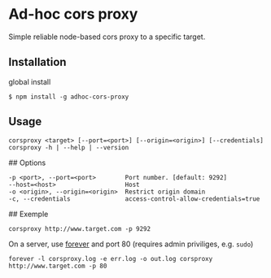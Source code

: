 Ad-hoc cors proxy
=================

Simple reliable node-based cors proxy to a specific target.

## Installation

global install

    $ npm install -g adhoc-cors-proxy


## Usage

    corsproxy <target> [--port=<port>] [--origin=<origin>] [--credentials]
	corsproxy -h | --help | --version

## Options

	-p <port>, --port=<port>        Port number. [default: 9292]
	--host=<host>                   Host
	-o <origin>, --origin=<origin>  Restrict origin domain
	-c, --credentials               access-control-allow-credentials=true

## Exemple

    corsproxy http://www.target.com -p 9292

On a server, use [forever](https://github.com/nodejitsu/forever) and port 80 (requires admin priviliges, e.g. `sudo`)

    forever -l corsproxy.log -e err.log -o out.log corsproxy http://www.target.com -p 80